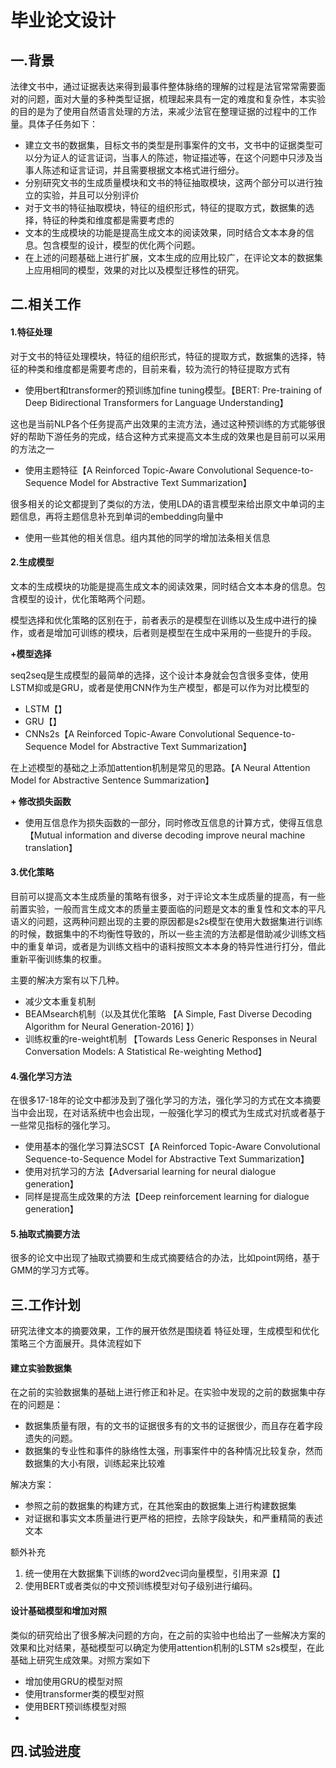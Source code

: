 # 毕业论文设计



## 一.背景

法律文书中，通过证据表达来得到最事件整体脉络的理解的过程是法官常常需要面对的问题，面对大量的多种类型证据，梳理起来具有一定的难度和复杂性，本实验的目的是为了使用自然语言处理的方法，来减少法官在整理证据的过程中的工作量。具体子任务如下：

- 建立文书的数据集，目标文书的类型是刑事案件的文书，文书中的证据类型可以分为证人的证言证词，当事人的陈述，物证描述等，在这个问题中只涉及当事人陈述和证言证词，并且需要根据文本格式进行细分。
- 分别研究文书的生成质量模块和文书的特征抽取模块，这两个部分可以进行独立的实验，并且可以分别评价
- 对于文书的特征抽取模块，特征的组织形式，特征的提取方式，数据集的选择，特征的种类和维度都是需要考虑的
- 文本的生成模块的功能是提高生成文本的阅读效果，同时结合文本本身的信息。包含模型的设计，模型的优化两个问题。
- 在上述的问题基础上进行扩展，文本生成的应用比较广，在评论文本的数据集上应用相同的模型，效果的对比以及模型迁移性的研究。

## 二.相关工作



#### 1.特征处理

对于文书的特征处理模块，特征的组织形式，特征的提取方式，数据集的选择，特征的种类和维度都是需要考虑的，目前来看，较为流行的特征提取方式有

- 使用bert和transformer的预训练加fine tuning模型。【BERT: Pre-training of Deep Bidirectional Transformers for Language Understanding】

这也是当前NLP各个任务提高产出效果的主流方法，通过这种预训练的方式能够很好的帮助下游任务的完成，结合这种方式来提高文本生成的效果也是目前可以采用的方法之一

- 使用主题特征【A Reinforced Topic-Aware Convolutional Sequence-to-Sequence Model for Abstractive Text Summarization】

很多相关的论文都提到了类似的方法，使用LDA的语言模型来给出原文中单词的主题信息，再将主题信息补充到单词的embedding向量中

- 使用一些其他的相关信息。组内其他的同学的增加法条相关信息



#### 2.生成模型

文本的生成模块的功能是提高生成文本的阅读效果，同时结合文本本身的信息。包含模型的设计，优化策略两个问题。

模型选择和优化策略的区别在于，前者表示的是模型在训练以及生成中进行的操作，或者是增加可训练的模块，后者则是模型在生成中采用的一些提升的手段。

**+模型选择**

seq2seq是生成模型的最简单的选择，这个设计本身就会包含很多变体，使用LSTM抑或是GRU，或者是使用CNN作为生产模型，都是可以作为对比模型的

- LSTM【】
- GRU【】
- CNNs2s【A Reinforced Topic-Aware Convolutional Sequence-to-Sequence Model for Abstractive Text Summarization】

在上述模型的基础之上添加attention机制是常见的思路。【A Neural Attention Model for Abstractive Sentence Summarization】

**+ 修改损失函数**

- 使用互信息作为损失函数的一部分，同时修改互信息的计算方式，使得互信息【Mutual information and diverse decoding improve neural machine translation】

#### 3.优化策略

目前可以提高文本生成质量的策略有很多，对于评论文本生成质量的提高，有一些前置实验，一般而言生成文本的质量主要面临的问题是文本的重复性和文本的平凡语义的问题，这两种问题出现的主要的原因都是s2s模型在使用大数据集进行训练的时候，数据集中的不均衡性导致的，所以一些主流的方法都是借助减少训练文档中的重复单词，或者是为训练文档中的语料按照文本本身的特异性进行打分，借此重新平衡训练集的权重。

主要的解决方案有以下几种。

- 减少文本重复机制
- BEAMsearch机制（以及其优化策略 【A Simple, Fast Diverse Decoding Algorithm for Neural Generation-2016] 】）
- 训练权重的re-weight机制 【Towards Less Generic Responses in Neural Conversation Models: A Statistical Re-weighting Method】

#### 4.强化学习方法

在很多17-18年的论文中都涉及到了强化学习的方法，强化学习的方式在文本摘要当中会出现，在对话系统中也会出现，一般强化学习的模式为生成式对抗或者基于一些常见指标的强化学习。

- 使用基本的强化学习算法SCST【A Reinforced Topic-Aware Convolutional Sequence-to-Sequence Model for Abstractive Text Summarization】
- 使用对抗学习的方法【Adversarial learning for neural dialogue generation】
- 同样是提高生成效果的方法【Deep reinforcement learning for dialogue generation】

#### 5.抽取式摘要方法

很多的论文中出现了抽取式摘要和生成式摘要结合的办法，比如point网络，基于GMM的学习方式等。

## 三.工作计划

研究法律文本的摘要效果，工作的展开依然是围绕着 特征处理，生成模型和优化策略三个方面展开。具体流程如下

#### 建立实验数据集

在之前的实验数据集的基础上进行修正和补足。在实验中发现的之前的数据集中存在的问题是：

- 数据集质量有限，有的文书的证据很多有的文书的证据很少，而且存在着字段遗失的问题。
- 数据集的专业性和事件的脉络性太强，刑事案件中的各种情况比较复杂，然而数据集的大小有限，训练起来比较难

解决方案：

- 参照之前的数据集的构建方式，在其他案由的数据集上进行构建数据集
- 对证据和事实文本质量进行更严格的把控，去除字段缺失，和严重精简的表述文本

额外补充

1. 统一使用在大数据集下训练的word2vec词向量模型，引用来源【】
2. 使用BERT或者类似的中文预训练模型对句子级别进行编码。

#### 设计基础模型和增加对照

类似的研究给出了很多解决问题的方向，在之前的实验中也给出了一些解决方案的效果和比对结果，基础模型可以确定为使用attention机制的LSTM s2s模型，在此基础上研究生成效果。对照方案如下

- 增加使用GRU的模型对照
- 使用transformer类的模型对照
- 使用BERT预训练模型对照
- 







## 四.试验进度





